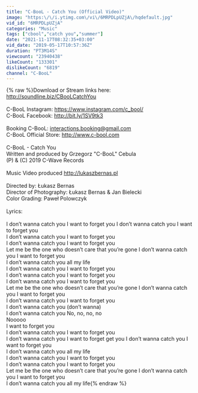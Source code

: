 ```yaml
---
title: "C-BooL - Catch You (Official Video)"
image: "https:\/\/i.ytimg.com\/vi\/6MRPDLpUZjA\/hqdefault.jpg"
vid_id: "6MRPDLpUZjA"
categories: "Music"
tags: ["cbool","catch you","summer"]
date: "2021-11-17T08:32:35+03:00"
vid_date: "2019-05-17T10:57:36Z"
duration: "PT3M14S"
viewcount: "23940438"
likeCount: "133301"
dislikeCount: "6819"
channel: "C-BooL"
---
```

{% raw %}Download or Stream links here: <a rel="nofollow" target="blank" href="http://soundline.biz/CBooLCatchYou">http://soundline.biz/CBooLCatchYou</a><br /><br />C-BooL Instagram: <a rel="nofollow" target="blank" href="https://www.instagram.com/c_bool/">https://www.instagram.com/c_bool/</a><br />C-BooL Facebook: <a rel="nofollow" target="blank" href="http://bit.ly/1SV9tk3">http://bit.ly/1SV9tk3</a><br /><br />Booking C-BooL: interactions.booking@gmail.com<br />C-BooL Official Store: <a rel="nofollow" target="blank" href="http://www.c-bool.com">http://www.c-bool.com</a><br /><br />C-BooL - Catch You<br />Written and produced by Grzegorz &quot;C-BooL&quot; Cebula<br />(P) &amp; (C) 2019 C-Wave Records<br /><br />Music Video produced <a rel="nofollow" target="blank" href="http://lukaszbernas.pl">http://lukaszbernas.pl</a><br /><br />Directed by: Łukasz Bernas<br />Director of Photography: Łukasz Bernas &amp; Jan Bielecki<br />Color Grading: Paweł Polowczyk<br /><br />Lyrics: <br /><br />I don’t wanna catch you I want to forget you I don’t wanna catch you I want to forget you<br />I don’t wanna catch you I want to forget you<br />I don’t wanna catch you I want to forget you<br />Let me be the one who doesn’t care that you’re gone I don’t wanna catch you I want to forget you<br />I don’t wanna catch you all my life<br />I don’t wanna catch you I want to forget you<br />I don’t wanna catch you I want to forget you<br />I don’t wanna catch you I want to forget you<br />Let me be the one who doesn’t care that you’re gone I don’t wanna catch you I want to forget you<br />I don’t wanna catch you I want to forget you<br />I don’t wanna catch you (don’t wanna)<br />I don’t wanna catch you No, no, no, no<br />Nooooo<br />I want to forget you<br />I don’t wanna catch you I want to forget you<br />I don’t wanna catch you I want to forget get you I don’t wanna catch you I want to forget you<br />I don’t wanna catch you all my life<br />I don’t wanna catch you I want to forget you<br />I don’t wanna catch you I want to forget you<br />Let me be the one who doesn’t care that you’re gone I don’t wanna catch you I want to forget you<br />I don’t wanna catch you all my life{% endraw %}
